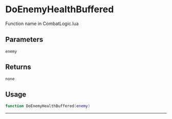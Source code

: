 # DoEnemyHealthBuffered
Function name in CombatLogic.lua
## Parameters
`enemy`
## Returns
`none`
## Usage
```lua
function DoEnemyHealthBuffered(enemy)
```
---
